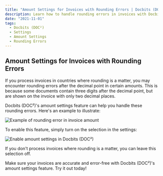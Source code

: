 ```yaml
---
title: "Amount Settings for Invoices with Rounding Errors | Docbits (DOC²)"
description: Learn how to handle rounding errors in invoices with Docbits (DOC²)'s amount settings. This feature is especially useful for those processing invoices in countries where rounding is a matter. 
date: "2021-11-01"
tags:
  - Docbits (DOC²)
  - Settings
  - Amount Settings
  - Rounding Errors
---
```


## Amount Settings for Invoices with Rounding Errors

If you process invoices in countries where rounding is a matter, you may encounter rounding errors after the decimal point in certain amounts. This is because some documents contain three digits after the decimal point, but are shown on the invoice with only two decimal places. 

Docbits (DOC²)'s amount settings feature can help you handle these rounding errors. Here's an example to illustrate:

![Example of rounding error in invoice amount](/_images/docbits/Settings_Amount_2.png "Example of rounding error in invoice amount")

To enable this feature, simply turn on the selection in the settings:

![Enable amount settings in Docbits (DOC²)](/_images/docbits/Settings_Amount_4.png "Enable amount settings in Docbits (DOC²)")

If you don't process invoices where rounding is a matter, you can leave this selection off.

Make sure your invoices are accurate and error-free with Docbits (DOC²)'s amount settings feature. Try it out today!
